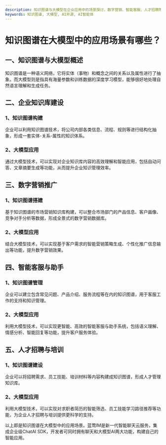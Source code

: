 ```yaml
---
description: 知识图谱与大模型在企业应用中的场景探讨，数字营销、智能客服、人才招聘等领域展示知识图谱与大模型的应用价值。
keywords: 知识图谱, 大模型, AI开源, AI智能体
---
```

# 知识图谱在大模型中的应用场景有哪些？

## 一、知识图谱与大模型概述

知识图谱是一种语义网络，它将实体（事物）和概念之间的关系以及属性进行了抽象。而大模型则是指具有海量参数和训练数据的深度学习模型，能够很好地处理自然语言理解和生成任务。

## 二、企业知识库建设

### 1、知识图谱构建
企业可以利用知识图谱技术，将公司内部各类信息、流程、规则等进行结构化抽象，形成一套实体-关系-属性的知识体系。
### 2、大模型应用
通过大模型技术，可以实现对企业知识库内容的高效理解和智能应用，包括自动问答、文章摘要生成等功能，从而提升企业知识管理效率。

## 三、数字营销推广

### 1、知识图谱搭建
基于知识图谱的市场营销知识库构建，可以整合市场部门的产品信息、客户画像、竞争对手分析等数据，形成全景式的数字营销数据库。
### 2、大模型应用
结合大模型技术，可以实现基于客户需求的智能营销策略生成、个性化推广信息输出等功能，提升数字营销效果。

## 四、智能客服与助手

### 1、知识图谱管理
企业可以建立包含常见问题、产品介绍、服务流程等在内的知识图谱，用于客服工作的支持和知识管理。
### 2、大模型应用
利用大模型技术，可以实现更智能、高效的智能客服与助手系统，包括语义理解、情感分析、智能回复等功能，提升客户服务体验。

## 五、人才招聘与培训

### 1、知识图谱建设
企业可以将招聘需求、员工技能、培训材料等内容构建成知识图谱，形成人才管理知识库。
### 2、大模型应用
利用大模型技术，可以实现对求职者简历的智能筛选、员工技能学习路径推荐等功能，为企业人才招聘与培训提供更科学的支持。

以上即是知识图谱在大模型中的应用场景。蓝莺IM是新一代智能聊天云服务，集成企业级ChatAI SDK，开发者可同时拥有聊天和大模型AI两大功能，构建自己的智能应用。